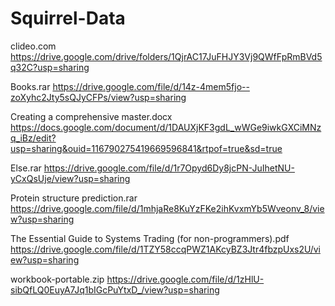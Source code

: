 # Squirrel-Data

clideo.com
https://drive.google.com/drive/folders/1QjrAC17JuFHJY3Vj9QWfFpRmBVd5q32C?usp=sharing

Books.rar
https://drive.google.com/file/d/14z-4mem5fjo--zoXyhc2Jty5sQJyCFPs/view?usp=sharing

Creating a comprehensive master.docx
https://docs.google.com/document/d/1DAUXjKF3gdL_wWGe9iwkGXCiMNzq_iBz/edit?usp=sharing&ouid=116790275419669596841&rtpof=true&sd=true

Else.rar
https://drive.google.com/file/d/1r7Opyd6Dy8jcPN-JuIhetNU-yCxQsUje/view?usp=sharing

Protein structure prediction.rar
https://drive.google.com/file/d/1mhjaRe8KuYzFKe2ihKvxmYb5Wveonv_8/view?usp=sharing

The Essential Guide to Systems Trading (for non-programmers).pdf
https://drive.google.com/file/d/1TZY58ccqPWZ1AKcyBZ3Jtr4fbzpUxs2U/view?usp=sharing

workbook-portable.zip
https://drive.google.com/file/d/1zHlU-sibQfLQ0EuyA7Jq1bIGcPuYtxD_/view?usp=sharing
